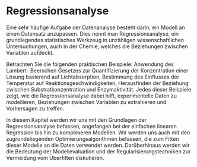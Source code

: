 # Regressionsanalyse

Eine sehr häufige Aufgabe der Datenanalyse besteht darin, ein Modell an 
einen Datensatz anzupassen. Dies nennt man Regressionsanalyse, ein 
grundlegendes statistisches Werkzeug in unzähligen wissenschaftlichen 
Untersuchungen, auch in der Chemie, welches die Beziehungen zwischen 
Variablen aufdeckt.

Betrachten Sie die folgenden praktischen Beispiele: Anwendung des Lambert-
Beerschen Gesetzes zur Quantifizierung der Konzentration einer Lösung 
basierend auf Lichtabsorption, Bestimmung des Einflusses der Temperatur auf 
Reaktionsgeschwindigkeiten, Herausfinden der Beziehung zwischen 
Substratkonzentration und Enzymaktivität. Jedes dieser Beispiele zeigt, wie 
die Regressionsanalyse dabei hilft, experimentelle Daten zu modellieren, 
Beziehungen zwischen Variablen zu extrahieren und Vorhersagen zu treffen. 

In diesem Kapitel werden wir uns mit den Grundlagen der Regressionsanalyse 
befassen, angefangen bei der einfachen linearen Regression bis hin zu 
komplexeren Modellen. Wir werden uns auch mit den zugrundeliegenden 
Optimierungsalgorithmen befassen, die zum Fitten dieser Modelle an die Daten 
verwendet werden. Darüberhinaus werden wir die Bedeutung der 
Modellevaluation und der Regularisierungstechniken zur Vermeidung vom 
Überfitten diskutieren.

